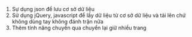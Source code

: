 1. Sự dụng json để lưu cơ sở dữ liệu
2. Sử dụng jQuery, javascript để lấy dữ liệu từ cơ sở dữ liệu và tải lên chứ không dùng tay không đánh trận nữa
3. Thêm tính năng chuyển qua chuyển lại giữ nhiều trang
